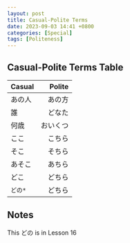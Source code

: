 ```yaml
---
layout: post
title: Casual-Polite Terms
date: 2023-09-03 14:41 +0800
categories: [Special]
tags: [Politeness]
---
```


## Casual-Polite Terms Table

| Casual | Polite |
|:--|--:|
| あの人| あの方 |
| 誰 | どなた |
| 何歳 | おいくつ |
| ここ | こちら |
| そこ | そちら |
| あそこ | あちら |
| どこ | どちら |
| `どの*` | どちら |

## Notes
 This どの is in Lesson 16
